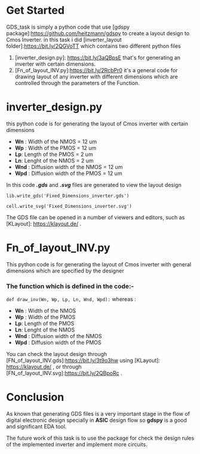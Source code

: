 # Get Started
GDS_task is simply a python code that use [gdspy package]:https://github.com/heitzmann/gdspy to create a layout design to Cmos Inverter.
in this task i did [inverter_layout folder]:https://bit.ly/2QGVoTT which contains two different python files 
1. [inverter_design.py]: https://bit.ly/3aQBpsE that's for generating an inverter with certain dimensions.
2. [Fn_of_layout_INV.py]:https://bit.ly/2RcbPr0 it's a general code for drawing layout of any inverter with different 
dimensions which are controlled through the parameters of the Function. 
 
 # inverter_design.py
 this python code is for generating the layout of Cmos inverter with certain dimensions
* **Wn** : Width of the NMOS = 12 um
* **Wp** : Width of the PMOS = 12 um
* **Lp**: Length of the PMOS = 2  um
* **Ln**: Lenght of the NMOS = 2  um
* **Wnd** : Diffusion width of the NMOS = 12 um
* **Wpd** : Diffusion width of the PMOS = 12 um

In this code ***.gds*** and ***.svg*** files are generated to view the layout design  

`
lib.write_gds('Fixed_Dimensions_inverter.gds')
`

`
cell.write_svg('Fixed_Dimensions_inverter.svg')
 `

The GDS file can be opened in a number of viewers and editors, such as [KLayout]: https://klayout.de/ .

# Fn_of_layout_INV.py
This python code is for generating the layout of Cmos inverter with general dimensions which are specified by the designer 

### The function which is defined in the code:- 

 `
def draw_inv(Wn, Wp, Lp, Ln, Wnd, Wpd):
 `
 whereas :
 
* **Wn** : Width of the NMOS 
* **Wp** : Width of the PMOS 
* **Lp**: Length of the PMOS 
* **Ln**: Lenght of the NMOS 
* **Wnd** : Diffusion width of the NMOS 
* **Wpd** : Diffusion width of the PMOS 
 
You can check the layout design through [FN_of_layout_INV.gds]:https://bit.ly/3t9o3hw using [KLayout]: https://klayout.de/ , 
or through [FN_of_layout_INV.svg]:https://bit.ly/2QBpoRc .
# Conclusion
As known that generating GDS files is a very important stage in the flow of  digital electronic design specially in **ASIC** design flow so **gdspy** is a good and significant EDA tool.

The future work of this task is to use the package for check the design rules of the implemented inverter and implement more circuits.  
